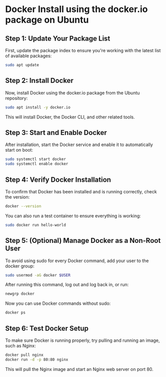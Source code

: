 # Docker Install using the docker.io package on Ubuntu #

## Step 1: Update Your Package List ##
First, update the package index to ensure you're working with the latest list of available packages:

```bash
sudo apt update
```

## Step 2: Install Docker ##
Now, install Docker using the docker.io package from the Ubuntu repository:

```bash
sudo apt install -y docker.io
```

This will install Docker, the Docker CLI, and other related tools.

## Step 3: Start and Enable Docker ##
After installation, start the Docker service and enable it to automatically start on boot:

```bash
sudo systemctl start docker
sudo systemctl enable docker
```

##  Step 4: Verify Docker Installation ##
To confirm that Docker has been installed and is running correctly, check the version:

```bash
docker --version
```
You can also run a test container to ensure everything is working:

```bash
sudo docker run hello-world
```

## Step 5: (Optional) Manage Docker as a Non-Root User ##
To avoid using sudo for every Docker command, add your user to the docker group:

```bash
sudo usermod -aG docker $USER
```

After running this command, log out and log back in, or run:

```bash
newgrp docker
```
Now you can use Docker commands without sudo:

```bash
docker ps
```

## Step 6: Test Docker Setup ##
To make sure Docker is running properly, try pulling and running an image, such as Nginx:

```bash
docker pull nginx
docker run -d -p 80:80 nginx
```
This will pull the Nginx image and start an Nginx web server on port 80.

